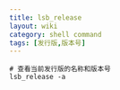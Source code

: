 ```yaml
---
title: lsb_release
layout: wiki
category: shell command
tags: [发行版,版本号]
---
```


```
# 查看当前发行版的名称和版本号
lsb_release -a
```
